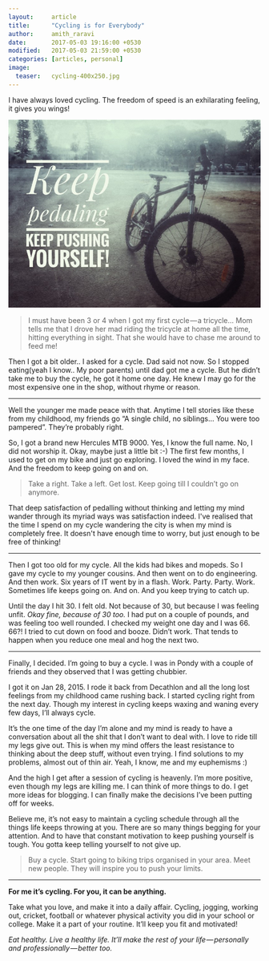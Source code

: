 ```yaml
---
layout:     article
title:      "Cycling is for Everybody"
author:     amith_raravi
date:       2017-05-03 19:16:00 +0530
modified:   2017-05-03 21:59:00 +0530
categories: [articles, personal]
image:
  teaser:   cycling-400x250.jpg
---
```


I have always loved cycling. The freedom of speed is an exhilarating feeling, it gives you wings!

![image](/images/cycling.jpg)

>I must have been 3 or 4 when I got my first cycle — a tricycle… Mom tells me that I drove her mad riding the tricycle at home all the time, hitting everything in sight. That she would have to chase me around to feed me!

Then I got a bit older.. I asked for a cycle. Dad said not now. So I stopped eating(yeah I know.. My poor parents) until dad got me a cycle. But he didn’t take me to buy the cycle, he got it home one day. He knew I may go for the most expensive one in the shop, without rhyme or reason.

---

Well the younger me made peace with that. Anytime I tell stories like these from my childhood, my friends go “A single child, no siblings… You were too pampered”. They’re probably right.

So, I got a brand new Hercules MTB 9000. Yes, I know the full name. No, I did not worship it. Okay, maybe just a little bit :-) The first few months, I used to get on my bike and just go exploring. I loved the wind in my face. And the freedom to keep going on and on.

>Take a right. Take a left. Get lost. Keep going till I couldn’t go on anymore.

That deep satisfaction of pedalling without thinking and letting my mind wander through its myriad ways was satisfaction indeed. I've realised that the time I spend on my cycle wandering the city is when my mind is completely free. It doesn't have enough time to worry, but just enough to be free of thinking!

---

Then I got too old for my cycle. All the kids had bikes and mopeds. So I gave my cycle to my younger cousins. And then went on to do engineering. And then work. Six years of IT went by in a flash. Work. Party. Party. Work. Sometimes life keeps going on. And on. And you keep trying to catch up.

Until the day I hit 30. I felt old. Not because of 30, but because I was feeling unfit. *Okay fine, because of 30 too.* I had put on a couple of pounds, and was feeling too well rounded. I checked my weight one day and I was 66. 66?! I tried to cut down on food and booze. Didn’t work. That tends to happen when you reduce one meal and hog the next two.

---

Finally, I decided. I’m going to buy a cycle. I was in Pondy with a couple of friends and they observed that I was getting chubbier.

I got it on Jan 28, 2015. I rode it back from Decathlon and all the long lost feelings from my childhood came rushing back. I started cycling right from the next day. Though my interest in cycling keeps waxing and waning every few days, I’ll always cycle.

It’s the one time of the day I’m alone and my mind is ready to have a conversation about all the shit that I don’t want to deal with. I love to ride till my legs give out. This is when my mind offers the least resistance to thinking about the deep stuff, without even trying. I find solutions to my problems, almost out of thin air. Yeah, I know, me and my euphemisms :)

And the high I get after a session of cycling is heavenly. I’m more positive, even though my legs are killing me. I can think of more things to do. I get more ideas for blogging. I can finally make the decisions I’ve been putting off for weeks.

Believe me, it’s not easy to maintain a cycling schedule through all the things life keeps throwing at you. There are so many things begging for your attention. And to have that constant motivation to keep pushing yourself is tough. You gotta keep telling yourself to not give up.

>Buy a cycle. Start going to biking trips organised in your area. Meet new people. They will inspire you to push your limits.

---

**For me it’s cycling. For you, it can be anything.**

Take what you love, and make it into a daily affair. Cycling, jogging, working out, cricket, football or whatever physical activity you did in your school or college. Make it a part of your routine. It’ll keep you fit and motivated!

*Eat healthy. Live a healthy life. It’ll make the rest of your life — personally and professionally — better too.*
